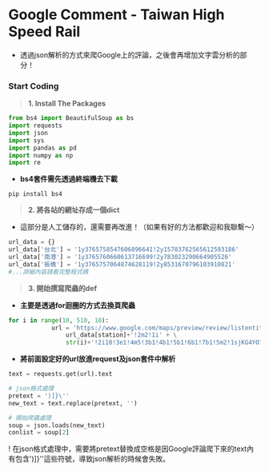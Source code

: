 # Google Comment - Taiwan High Speed Rail
* 透過json解析的方式來爬Google上的評論，之後會再增加文字雲分析的部分！

### Start Coding
> **1. Install The Packages**
```python
from bs4 import BeautifulSoup as bs
import requests
import json
import sys
import pandas as pd
import numpy as np
import re
```
* **bs4套件需先透過終端機去下載**
```
pip install bs4
```
> **2. 將各站的網址存成一個dict**
* 這部分是人工儲存的，還需要再改進！（如果有好的方法都歡迎和我聯繫～）
```python
url_data = {}
url_data['台北'] = '1y3765758547606896641!2y15783762565612593186'
url_data['南港'] = '1y3765760660613716699!2y783023290664905526'
url_data['板橋'] = '1y3765757064874628119!2y8531670796103910821'
#...詳細內容請看完整程式碼
```
> **3. 開始撰寫爬蟲的def**
* **主要是透過for迴圈的方式去換頁爬蟲**
```python
for i in range(10, 510, 10):
            url = 'https://www.google.com/maps/preview/review/listentitiesreviews?authuser=0&hl=zh-TW&gl=tw&pb=!1m2!' + \
                url_data[station]+'!2m2!1i' + \
                str(i)+'!2i10!3e1!4m5!3b1!4b1!5b1!6b1!7b1!5m2!1sjKG4YO74NI_v0AS2zJbADg!7e81'
```

* **將前面設定好的url放進request及json套件中解析**
```python
text = requests.get(url).text

# json格式處理
pretext = ')]}\''
new_text = text.replace(pretext, '')

# 開始爬蟲處理
soup = json.loads(new_text)
conlist = soup[2]
```
! 在json格式處理中，需要將pretext替換成空格是因Google評論爬下來的text內有包含')]}\''這些符號，導致json解析的時候會失敗。


